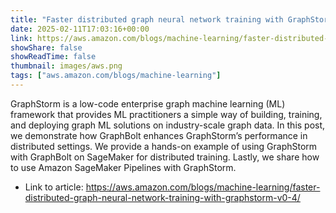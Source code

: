 ```yaml
---
title: "Faster distributed graph neural network training with GraphStorm v0.4"
date: 2025-02-11T17:03:16+00:00
link: https://aws.amazon.com/blogs/machine-learning/faster-distributed-graph-neural-network-training-with-graphstorm-v0-4/
showShare: false
showReadTime: false
thumbnail: images/aws.png
tags: ["aws.amazon.com/blogs/machine-learning"]
---
```

GraphStorm is a low-code enterprise graph machine learning (ML) framework that provides ML practitioners a simple way of building, training, and deploying graph ML solutions on industry-scale graph data. In this post, we demonstrate how GraphBolt enhances GraphStorm’s performance in distributed settings. We provide a hands-on example of using GraphStorm with GraphBolt on SageMaker for distributed training. Lastly, we share how to use Amazon SageMaker Pipelines with GraphStorm.

- Link to article: https://aws.amazon.com/blogs/machine-learning/faster-distributed-graph-neural-network-training-with-graphstorm-v0-4/